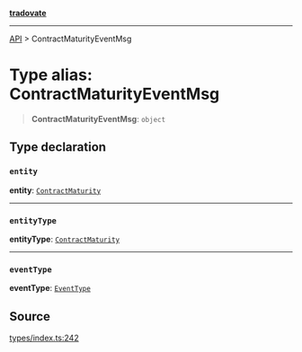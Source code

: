 [**tradovate**](../README.md)

***

[API](../API.md) > ContractMaturityEventMsg

# Type alias: ContractMaturityEventMsg

> **ContractMaturityEventMsg**: `object`

## Type declaration

### `entity`

**entity**: [`ContractMaturity`](type-alias.ContractMaturity.md)

***

### `entityType`

**entityType**: [`ContractMaturity`](../enumerations/enumeration.EntityType.md#contractmaturity)

***

### `eventType`

**eventType**: [`EventType`](../enumerations/enumeration.EventType.md)

## Source

[types/index.ts:242](https://github.com/cgilly2fast/tradovate-typescript/blob/b1caea5/src/types/index.ts#L242)
